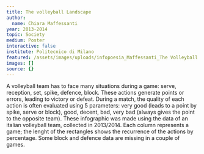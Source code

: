```yaml
---
title: The volleyball Landscape
author:
  name: Chiara Maffessanti
year: 2013-2014
topic: Society
medium: Poster
interactive: false
institute: Politecnico di Milano
featured: /assets/images/uploads/infopoesia_Maffessanti_The Volleyball Landscape.png
images: []
source: {}
---
```

A volleyball team has to face many situations during a game: serve, reception, set, spike, defence, block. These actions generate points or errors, leading to victory or defeat. During a match, the quality of each action is often evaluated using 5 parameters: very good (leads to a point by spike, serve or block), good, decent, bad, very bad (always gives the point to the opposite team). These infographic was made using the data of an italian volleyball team, collected in 2013/2014. Each column represents a game; the lenght of the rectangles shows the recurrence of the actions by percentage. Some block and defence data are missing in a couple of games.

